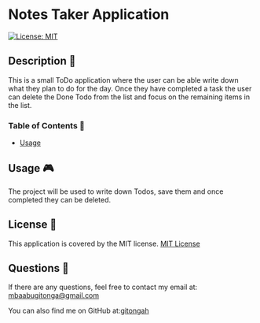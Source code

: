 
  # Notes Taker Application
  [![License: MIT](https://img.shields.io/badge/License-MIT-yellow.svg)](https://opensource.org/licenses/MIT)
  ## Description 🔎
  This is a small ToDo application where the user can be able write down what they plan to do for the day. Once they have completed a task the user can delete the Done Todo from the list and focus on the remaining items in the list.
  ### Table of Contents 📖
  - [Usage](#usage-🎮)
  ## Usage 🎮
  The project  will be used to write down Todos, save them and once completed they can be deleted.
    
  ## License 📝
  This application is covered by the MIT license.
    [MIT License](https://opensource.org/licenses/MIT)
  
  ## Questions 🙋
  If there are any questions, feel free to contact my email at: mbaabugitonga@gmail.com

  You can also find me on GitHub at:[gitongah](https://www.github.com/gitongah)
  